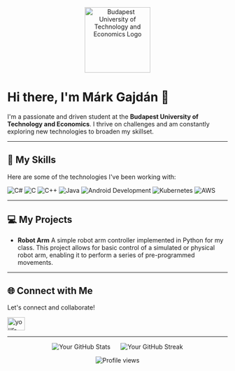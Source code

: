 <div align="center">
  <a href="https://www.bme.hu/" target="_blank">
    <img src="https://logowik.com/content/uploads/images/745_budapest_university_logo.jpg" alt="Budapest University of Technology and Economics Logo" width="150"/>
  </a>
</div>

# Hi there, I'm Márk Gajdán 👋

I'm a passionate and driven student at the **Budapest University of Technology and Economics**. I thrive on challenges and am constantly exploring new technologies to broaden my skillset.

---

## 🚀 My Skills

Here are some of the technologies I've been working with:

<div>
  <img src="https://img.shields.io/badge/C%23-239120?style=for-the-badge&logo=c-sharp&logoColor=white" alt="C#"/>
  <img src="https://img.shields.io/badge/C-A8B9CC?style=for-the-badge&logo=c&logoColor=white" alt="C"/>
  <img src="https://img.shields.io/badge/C%2B%2B-00599C?style=for-the-badge&logo=c%2B%2B&logoColor=white" alt="C++"/>
  <img src="https://img.shields.io/badge/Java-ED8B00?style=for-the-badge&logo=openjdk&logoColor=white" alt="Java"/>
  <img src="https://img.shields.io/badge/Android-3DDC84?style=for-the-badge&logo=android&logoColor=white" alt="Android Development"/>
  <img src="https://img.shields.io/badge/Kubernetes-326CE5?style=for-the-badge&logo=kubernetes&logoColor=white" alt="Kubernetes"/>
  <img src="https://img.shields.io/badge/AWS-232F3E?style=for-the-badge&logo=amazon-aws&logoColor=white" alt="AWS"/>
</div>

---

## 💻 My Projects

* **Robot Arm** A simple robot arm controller implemented in Python for my class. This project allows for basic control of a simulated or physical robot arm, enabling it to perform a series of pre-programmed movements.

---

## 🌐 Connect with Me

Let's connect and collaborate!

<p align="left">
  <a href="[https://www.linkedin.com/in/your-linkedin-profile](https://www.linkedin.com/in/m%C3%A1rk-gajd%C3%A1n-679615369/)" target="blank"><img align="center" src="https://raw.githubusercontent.com/rahuldkjain/github-profile-readme-generator/master/src/images/icons/Social/linked-in-alt.svg" alt="your-linkedin-profile" height="30" width="40" /></a>
</p>

---

<p align="center">
  <img src="https://github-readme-stats.vercel.app/api?username=your-github-username&show_icons=true&theme=radical" alt="Your GitHub Stats"/>
  &nbsp;&nbsp;&nbsp;&nbsp;
  <img src="https://github-readme-streak-stats.herokuapp.com/?user=your-github-username&theme=radical" alt="Your GitHub Streak"/>
</p>

<p align="center">
  <img src="https://komarev.com/ghpvc/?username=your-github-username&label=Profile%20views&color=0e75b6&style=flat" alt="Profile views"/>
</p>
